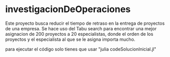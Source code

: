 # investigacionDeOperaciones
Este proyecto busca reducir el tiempo de retraso en la entrega de proyectos de una empresa.
Se hace uso del Tabu search para encontrar una mejor asignacion de 200 proyectos a 20 especialistas, donde
el orden de los proyectos y el especialista al que se le asigna importa mucho. 

para ejecutar el código solo tienes que usar "julia codeSolucionInicial.jl"
